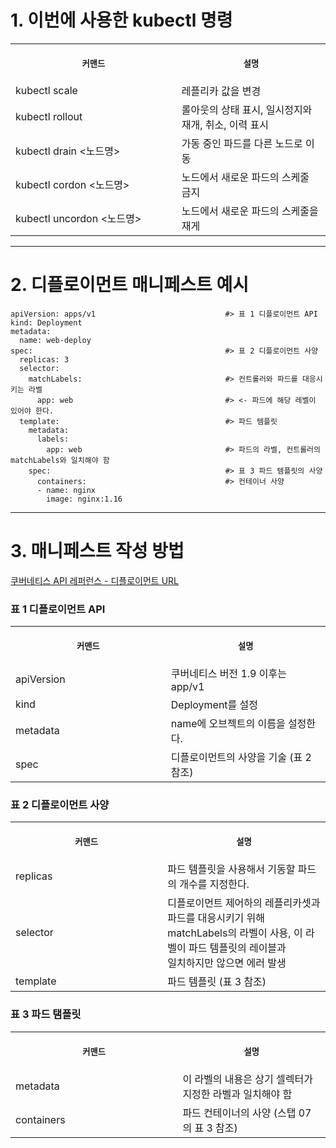 # 1. 이번에 사용한 kubectl 명령

<table>
<tr>
<th align="center">
<img width="441" height="1">
<p> 
<small>
커맨드 
</small>
</p>
</th>
<th align="center">
<img width="441" height="1">
<p> 
<small>
설명
</small>
</p>
</th>
</tr>
<tr>
<td>
<!-- REMOVE THE BACKSLASHES -->
kubectl scale
</td>
<td>
<!-- REMOVE THE BACKSLASHES -->
레플리카 값을 변경
</td>
</tr>
<tr>
<td>
<!-- REMOVE THE BACKSLASHES -->
kubectl rollout
</td>
<td>
롤아웃의 상태 표시, 일시정지와 재개, 취소, 이력 표시
</td>
</tr>
<tr>
<td>
<!-- REMOVE THE BACKSLASHES -->
kubectl drain <노드명>
</td>
<td>
가동 중인 파드를 다른 노드로 이동
</td>
</tr>
<tr>
<td>
<!-- REMOVE THE BACKSLASHES -->
kubectl cordon <노드명>
</td>
<td>
노드에서 새로운 파드의 스케줄 금지
</td>
</tr>

<tr>
<td>
<!-- REMOVE THE BACKSLASHES -->
kubectl uncordon <노드명>
</td>
<td>
노드에서 새로운 파드의 스케줄을 재게
</td>
</tr>
</table>

----

# 2. 디플로이먼트 매니페스트 예시

```
apiVersion: apps/v1                             #> 표 1 디플로이먼트 API
kind: Deployment
metadata:
  name: web-deploy
spec:                                           #> 표 2 디플로이먼트 사양
  replicas: 3
  selector:                                     
    matchLabels:                                #> 컨트롤러와 파드를 대응시키는 라벨
      app: web                                  #> <- 파드에 해당 레벨이 있어야 한다.
  template:                                     #> 파드 템플릿
    metadata:
      labels:
        app: web                                #> 파드의 라벨, 컨트롤러의 matchLabels와 일치해야 함
    spec:                                       #> 표 3 파드 템플릿의 사양 
      containers:                               #> 컨테이너 사양
      - name: nginx
        image: nginx:1.16
```

----

# 3. 매니페스트 작성 방법

[쿠버네티스 API 레퍼런스 - 디플로이먼트 URL](https://kubernetes.io/docs/reference/kubernetes-api/workload-resources/deployment-v1/)

### 표 1 디플로이먼트 API 
<table>
<tr>
<th align="center">
<img width="441" height="1">
<p> 
<small>
커맨드 
</small>
</p>
</th>
<th align="center">
<img width="441" height="1">
<p> 
<small>
설명
</small>
</p>
</th>
</tr>
<tr>
<td>
<!-- REMOVE THE BACKSLASHES -->
apiVersion
</td>
<td>
<!-- REMOVE THE BACKSLASHES -->
쿠버네티스 버전 1.9 이후는 app/v1
</td>
</tr>
<tr>
<td>
<!-- REMOVE THE BACKSLASHES -->
kind
</td>
<td>
Deployment를 설정
</td>
</tr>
<tr>
<td>
<!-- REMOVE THE BACKSLASHES -->
metadata
</td>
<td>
name에 오브젝트의 이름을 설정한다.
</td>
</tr>
<tr>
<td>
<!-- REMOVE THE BACKSLASHES -->
spec
</td>
<td>
디플로이먼트의 사양을 기술 (표 2 참조)
</td>
</tr>
</table>


### 표 2 디플로이먼트 사양
<table>
<tr>
<th align="center">
<img width="441" height="1">
<p> 
<small>
커맨드 
</small>
</p>
</th>
<th align="center">
<img width="441" height="1">
<p> 
<small>
설명
</small>
</p>
</th>
</tr>
<tr>
<td>
<!-- REMOVE THE BACKSLASHES -->
replicas 
</td>
<td>
<!-- REMOVE THE BACKSLASHES -->
파드 템플릿을 사용해서 기동할 파드의 개수를 지정한다.
</td>
</tr>
<tr>
<td>
<!-- REMOVE THE BACKSLASHES -->
selector
</td>
<td>
디플로이먼트 제어하의 레플리카셋과 파드를 대응시키기 위해 <br> matchLabels의 라벨이 사용, 이 라벨이 파드 템플릿의 레이블과 <br> 일치하지만 않으면 에러 발생
</td>
</tr>
<tr>
<td>
<!-- REMOVE THE BACKSLASHES -->
template
</td>
<td>
파드 템플릿 (표 3 참조)
</td>
</tr>
</table>

### 표 3 파드 탬플릿
<table>
<tr>
<th align="center">
<img width="441" height="1">
<p> 
<small>
커맨드 
</small>
</p>
</th>
<th align="center">
<img width="441" height="1">
<p> 
<small>
설명
</small>
</p>
</th>
</tr>
<tr>
<td>
<!-- REMOVE THE BACKSLASHES -->
metadata
</td>
<td>
<!-- REMOVE THE BACKSLASHES -->
이 라벨의 내용은 상기 셀렉터가 지정한 라벨과 일치해야 함
</td>
</tr>
<tr>
<td>
<!-- REMOVE THE BACKSLASHES -->
containers
</td>
<td>
파드 컨테이너의 사양 (스탭 07의 표 3 참조)
</td>
</tr>
</table>